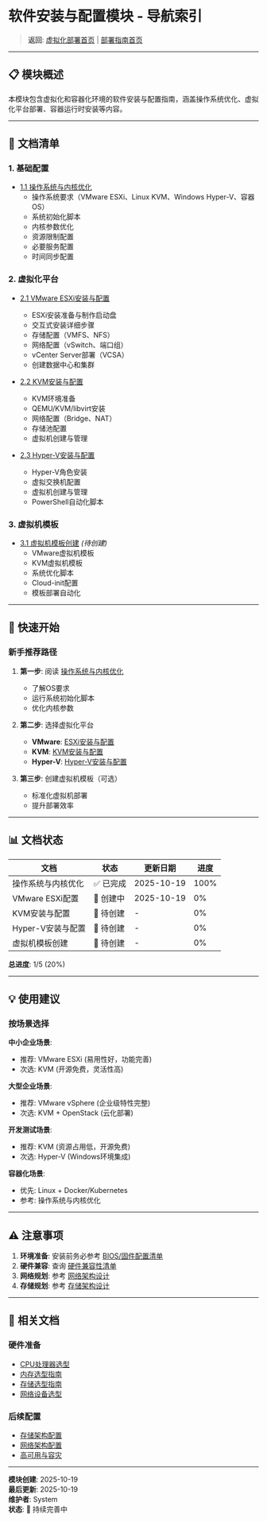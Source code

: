 # 软件安装与配置模块 - 导航索引

> **返回**: [虚拟化部署首页](../README.md) | [部署指南首页](../../00_索引导航/README.md)

---

## 📋 模块概述

本模块包含虚拟化和容器化环境的软件安装与配置指南，涵盖操作系统优化、虚拟化平台部署、容器运行时安装等内容。

---

## 📑 文档清单

### 1. 基础配置

- [1.1 操作系统与内核优化](01_操作系统与内核优化.md)
  - 操作系统要求（VMware ESXi、Linux KVM、Windows Hyper-V、容器OS）
  - 系统初始化脚本
  - 内核参数优化
  - 资源限制配置
  - 必要服务配置
  - 时间同步配置

### 2. 虚拟化平台

- [2.1 VMware ESXi安装与配置](02_VMware_ESXi安装与配置.md)
  - ESXi安装准备与制作启动盘
  - 交互式安装详细步骤
  - 存储配置（VMFS、NFS）
  - 网络配置（vSwitch、端口组）
  - vCenter Server部署（VCSA）
  - 创建数据中心和集群

- [2.2 KVM安装与配置](03_KVM安装与配置.md)
  - KVM环境准备
  - QEMU/KVM/libvirt安装
  - 网络配置（Bridge、NAT）
  - 存储池配置
  - 虚拟机创建与管理

- [2.3 Hyper-V安装与配置](04_Hyper-V安装与配置.md)
  - Hyper-V角色安装
  - 虚拟交换机配置
  - 虚拟机创建与管理
  - PowerShell自动化脚本

### 3. 虚拟机模板

- [3.1 虚拟机模板创建](05_虚拟机模板创建.md) *(待创建)*
  - VMware虚拟机模板
  - KVM虚拟机模板
  - 系统优化脚本
  - Cloud-init配置
  - 模板部署自动化

---

## 🎯 快速开始

### 新手推荐路径

1. **第一步**: 阅读 [操作系统与内核优化](01_操作系统与内核优化.md)
   - 了解OS要求
   - 运行系统初始化脚本
   - 优化内核参数

2. **第二步**: 选择虚拟化平台
   - **VMware**: [ESXi安装与配置](02_VMware_ESXi安装与配置.md)
   - **KVM**: [KVM安装与配置](03_KVM安装与配置.md)
   - **Hyper-V**: [Hyper-V安装与配置](04_Hyper-V安装与配置.md)

3. **第三步**: 创建虚拟机模板（可选）
   - 标准化虚拟机部署
   - 提升部署效率

---

## 📊 文档状态

| 文档 | 状态 | 更新日期 | 进度 |
|------|------|----------|------|
| 操作系统与内核优化 | ✅ 已完成 | 2025-10-19 | 100% |
| VMware ESXi配置 | 🔄 创建中 | 2025-10-19 | 0% |
| KVM安装与配置 | 🔄 待创建 | - | 0% |
| Hyper-V安装与配置 | 🔄 待创建 | - | 0% |
| 虚拟机模板创建 | 🔄 待创建 | - | 0% |

**总进度**: 1/5 (20%)

---

## 💡 使用建议

### 按场景选择

**中小企业场景**:

- 推荐: VMware ESXi (易用性好，功能完善)
- 次选: KVM (开源免费，灵活性高)

**大型企业场景**:

- 推荐: VMware vSphere (企业级特性完整)
- 次选: KVM + OpenStack (云化部署)

**开发测试场景**:

- 推荐: KVM (资源占用低，开源免费)
- 次选: Hyper-V (Windows环境集成)

**容器化场景**:

- 优先: Linux + Docker/Kubernetes
- 参考: 操作系统与内核优化

---

## ⚠️ 注意事项

1. **环境准备**: 安装前务必参考 [BIOS/固件配置清单](../01_硬件规范/06_BIOS固件配置清单.md)
2. **硬件兼容**: 查询 [硬件兼容性清单](../01_硬件规范/07_硬件兼容性清单.md)
3. **网络规划**: 参考 [网络架构设计](../04_网络架构/)
4. **存储规划**: 参考 [存储架构设计](../03_存储架构/)

---

## 🔗 相关文档

### 硬件准备

- [CPU处理器选型](../01_硬件规范/01_CPU处理器选型.md)
- [内存选型指南](../01_硬件规范/02_内存选型.md)
- [存储选型指南](../01_硬件规范/03_存储选型.md)
- [网络设备选型](../01_硬件规范/04_网络设备选型.md)

### 后续配置

- [存储架构配置](../03_存储架构/)
- [网络架构配置](../04_网络架构/)
- [高可用与容灾](../05_高可用容灾/)

---

**模块创建**: 2025-10-19  
**最后更新**: 2025-10-19  
**维护者**: System  
**状态**: 🔄 持续完善中
